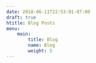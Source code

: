 ```yaml
---
date: 2018-06-11T22:53:01-07:00
draft: true
htitle: Blog Posts
menu:
    main:
        title: Blog
        name: Blog
        weight: 5
---
```


